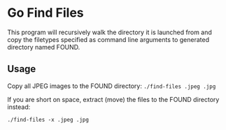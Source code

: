 # Go Find Files

This program will recursively walk the directory it is launched from and copy the filetypes specified as command line arguments to generated directory named FOUND.

## Usage

Copy all JPEG images to the FOUND directory: `./find-files .jpeg .jpg`

If you are short on space, extract (move) the files to the FOUND directory instead:
 
`./find-files -x .jpeg .jpg`
